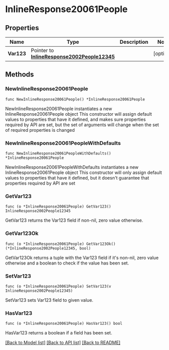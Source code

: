 # InlineResponse20061People

## Properties

Name | Type | Description | Notes
------------ | ------------- | ------------- | -------------
**Var123** | Pointer to [**InlineResponse2002People12345**](InlineResponse2002People12345.md) |  | [optional] 

## Methods

### NewInlineResponse20061People

`func NewInlineResponse20061People() *InlineResponse20061People`

NewInlineResponse20061People instantiates a new InlineResponse20061People object
This constructor will assign default values to properties that have it defined,
and makes sure properties required by API are set, but the set of arguments
will change when the set of required properties is changed

### NewInlineResponse20061PeopleWithDefaults

`func NewInlineResponse20061PeopleWithDefaults() *InlineResponse20061People`

NewInlineResponse20061PeopleWithDefaults instantiates a new InlineResponse20061People object
This constructor will only assign default values to properties that have it defined,
but it doesn't guarantee that properties required by API are set

### GetVar123

`func (o *InlineResponse20061People) GetVar123() InlineResponse2002People12345`

GetVar123 returns the Var123 field if non-nil, zero value otherwise.

### GetVar123Ok

`func (o *InlineResponse20061People) GetVar123Ok() (*InlineResponse2002People12345, bool)`

GetVar123Ok returns a tuple with the Var123 field if it's non-nil, zero value otherwise
and a boolean to check if the value has been set.

### SetVar123

`func (o *InlineResponse20061People) SetVar123(v InlineResponse2002People12345)`

SetVar123 sets Var123 field to given value.

### HasVar123

`func (o *InlineResponse20061People) HasVar123() bool`

HasVar123 returns a boolean if a field has been set.


[[Back to Model list]](../README.md#documentation-for-models) [[Back to API list]](../README.md#documentation-for-api-endpoints) [[Back to README]](../README.md)


